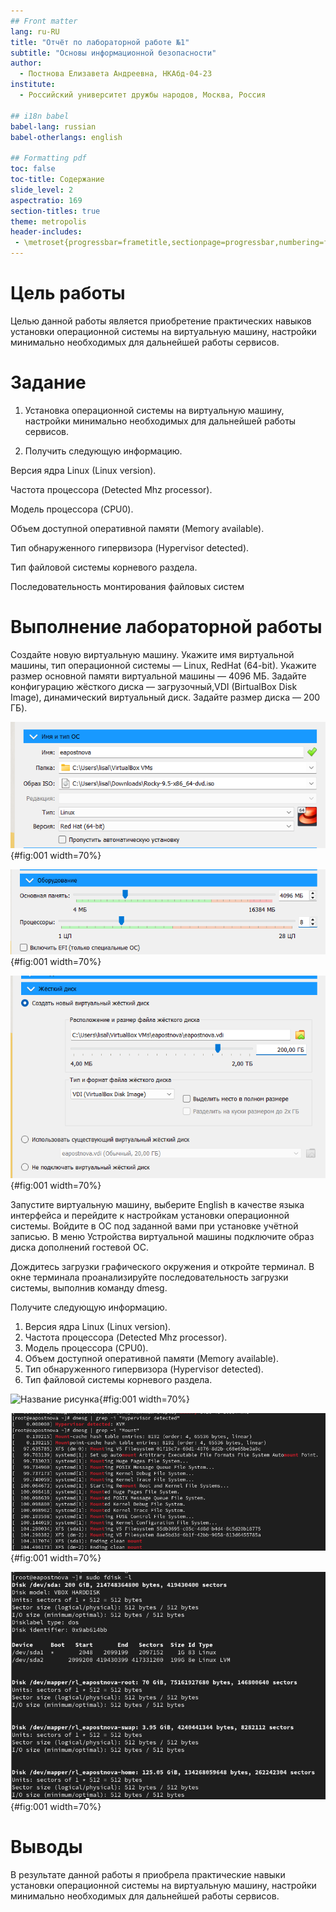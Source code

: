 ```yaml
---
## Front matter
lang: ru-RU
title: "Отчёт по лабораторной работе №1"
subtitle: "Основы информационной безопасности"
author:
  - Постнова Елизавета Андреевна, НКАбд-04-23
institute:
  - Российский университет дружбы народов, Москва, Россия

## i18n babel
babel-lang: russian
babel-otherlangs: english

## Formatting pdf
toc: false
toc-title: Содержание
slide_level: 2
aspectratio: 169
section-titles: true
theme: metropolis
header-includes:
 - \metroset{progressbar=frametitle,sectionpage=progressbar,numbering=fraction}
---
```


# Цель работы

Целью данной работы является приобретение практических навыков
установки операционной системы на виртуальную машину, настройки минимально необходимых для дальнейшей работы сервисов.

# Задание

1. Установка операционной системы на виртуальную машину, настройки минимально необходимых для дальнейшей работы сервисов.

2. Получить следующую информацию.

Версия ядра Linux (Linux version).

Частота процессора (Detected Mhz processor).

Модель процессора (CPU0).

Объем доступной оперативной памяти (Memory available).

Тип обнаруженного гипервизора (Hypervisor detected).

Тип файловой системы корневого раздела.

Последовательность монтирования файловых систем

# Выполнение лабораторной работы

Создайте новую виртуальную машину. Укажите имя виртуальной машины, тип
операционной системы — Linux, RedHat (64-bit). Укажите размер основной памяти виртуальной машины — 4096 МБ.
Задайте конфигурацию жёсткого диска — загрузочный,VDI (BirtualBox Disk
Image), динамический виртуальный диск.
Задайте размер диска — 200 ГБ).

![Название рисунка](image/1.bmp){#fig:001 width=70%}

![Название рисунка](image/2.bmp){#fig:001 width=70%}

![Название рисунка](image/3.bmp){#fig:001 width=70%}

Запустите виртуальную машину, выберите English в качестве
языка интерфейса и перейдите к настройкам установки операционной системы.
Войдите в ОС под заданной вами при установке учётной записью. В меню
Устройства виртуальной машины подключите образ диска дополнений гостевой ОС.

Дождитесь загрузки графического окружения и откройте терминал. В окне
терминала проанализируйте последовательность загрузки системы, выполнив команду dmesg.

Получите следующую информацию.
1. Версия ядра Linux (Linux version).
2. Частота процессора (Detected Mhz processor).
3. Модель процессора (CPU0).
4. Объем доступной оперативной памяти (Memory available).
5. Тип обнаруженного гипервизора (Hypervisor detected).
6. Тип файловой системы корневого раздела.

![Название рисунка](image/4.bmp){#fig:001 width=70%}

![Название рисунка](image/5.bmp){#fig:001 width=70%}

![Название рисунка](image/6.bmp){#fig:001 width=70%}

# Выводы

В результате данной работы я приобрела практические навыки
установки операционной системы на виртуальную машину, настройки минимально необходимых для дальнейшей работы сервисов.

